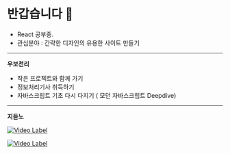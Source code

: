 # 반갑습니다 👋

- React 공부중.
- 관심분야 : 간략한 디자인의 유용한 사이트 만들기

---

**우보천리**

- 작은 프로젝트와 함께 가기
- 정보처리기사 취득하기
- 자바스크립트 기초 다시 다지기 ( 모던 자바스크립트 Deepdive)

---

**지듣노**

[![Video Label](http://img.youtube.com/vi/_QsCFCB5Ms0/0.jpg)](https://youtube.com/watch?v=_QsCFCB5Ms0)

[![Video Label](http://img.youtube.com/vi/E244Db-Cd5I/0.jpg)](https://youtu.be/E244Db-Cd5I)
